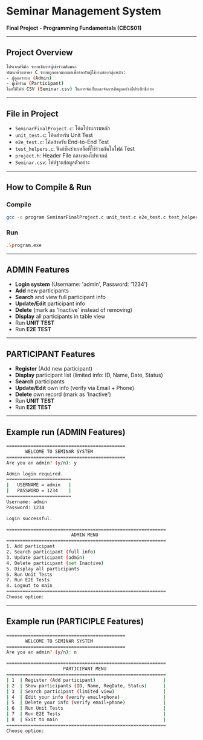# Seminar Management System
**Final Project - Programming Fundamentals (CECS01)**

---

## Project Overview
```bash
โปรเจกต์นี้คือ ระบบจัดการผู้เข้าร่วมสัมมนา
พัฒนาด้วยภาษา C ระบบถูกออกแบบมาเพื่อรองรับผู้ใช้งานสองกลุ่มหลัก:
- ผู้ดูแลระบบ (Admin)
- ผู้เข้าร่วม (Participant)
โดยใช้ไฟล์ CSV (Seminar.csv) ในการจัดเก็บและจัดการข้อมูลอย่างมีประสิทธิภาพ
```
---
## File in Project
* `SeminarFinalProject.c`: โค้ดโปรแกรมหลัก
* `unit_test.c`: โค้ดสำหรับ Unit Test
* `e2e_test.c`: โค้ดสำหรับ End-to-End Test
* `test_helpers.c`: ฟังก์ชันช่วยเหลือที่ใช้ร่วมกันในไฟล์ Test
* `project.h`: Header File กลางของโปรเจกต์
* `Seminar.csv`: ไฟล์ฐานข้อมูลตัวอย่าง
---
##  How to Compile & Run
### Compile
```bash
gcc -o program SeminarFinalProject.c unit_test.c e2e_test.c test_helpers.c -Wextra -Wall
```
### Run
```bash
.\program.exe
```
---
## ADMIN Features
- **Login system** (Username: 'admin', Password: '1234')
- **Add** new participants
- **Search** and view full participant info
- **Update/Edit** participant info
- **Delete** (mark as 'Inactive' instead of removing)
- **Display** all participants in table view
- Run **UNIT TEST**
- Run **E2E TEST**

---

## PARTICIPANT Features
- **Register** (Add new participant)
- **Display** participant list (limited info: ID, Name, Date, Status)
- **Search** participants
- **Update/Edit** own info (verify via Email + Phone)
- **Delete** own record (mark as 'Inactive')
- Run **UNIT TEST**
- Run **E2E TEST**

---
## Example run (ADMIN Features)
```bash
============================================
       WELCOME TO SEMINAR SYSTEM
============================================
Are you an admin? (y/n): y

Admin login required.
========================
|   USERNAME = admin   |
|   PASSWORD = 1234    |
========================
Username: admin
Password: 1234

Login successful.

===========================================================
                        ADMIN MENU
===========================================================
1. Add participant
2. Search participant (full info)
3. Update participant (admin)
4. Delete participant (set Inactive)
5. Display all participants
6. Run Unit Tests
7. Run E2E Tests
8. Logout to main
===========================================================
Choose option:
```
---
## Example run (PARTICIPLE Features)
```bash
============================================
       WELCOME TO SEMINAR SYSTEM
============================================
Are you an admin? (y/n): n

===========================================================
                     PARTICIPANT MENU
===========================================================
| 1  | Register (Add participant)                         |
| 2  | Show participants (ID, Name, RegDate, Status)      |
| 3  | Search participant (limited view)                  |
| 4  | Edit your info (verify email+phone)                |
| 5  | Delete your info (verify email+phone)              |
| 6  | Run Unit Tests                                     |
| 7  | Run E2E Tests                                      |
| 8  | Exit to main                                       |
===========================================================
Choose option:
```

